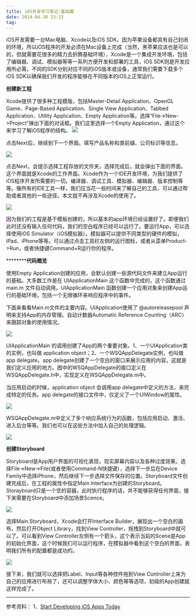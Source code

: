 ```yaml
---
title: iOS开发学习笔记:基础篇
date: 2014-04-30 23:15
tag: 
---
```


iOS开发需要一台Mac电脑、Xcode以及iOS SDK。因为苹果设备都具有自己封闭的环境，所以iOS程序的开发必须在Mac设备上完成（当然，黑苹果应该也是可以的，但就需要花很多的精力去折腾基础环境），Xcode是一个集成开发环境，包括了编辑器、调试、模拟器等等一系列方便开发和部署的工具，iOS SDK则是开发应用所必需，不同的SDK分别对应不同的iOS版本或设备，通常我们需要下载多个iOS SDK以确保我们开发的程序能够在不同版本的iOS上正常运行。

**创建新工程**

Xcode提供了很多种工程模版，包括Master-Detail Application、OpenGL Game、Page-Based Application、Single View Application、Tabbed Application、Utility Application、Empty Application等。选择“File->New->Project”弹出下面的对话框。我们这里选择一个Empty Application，通过这个来学习了解iOS程序的结构。
![](./20140430-ios-develop/302314062678451.png)

点击Next后，继续到下一个界面。填写产品名称和类前缀、公司标识等信息。

![](./20140430-ios-develop/302314277203140.png)


点击Next，会提示选择工程存放的文件夹，选择完成后，就会弹出下面的界面。这个界面就是Xcode的工作界面。Xcode作为一个IDE开发环境，为我们提供了iOS程序开发所需要的一切。编译器、调试工具、模拟器、编辑器、版本控制等等。像所有的IDE工具一样，我们应当花一些时间来了解自己的工具，可以通过帮助或者其他的一些途径。本文就不再涉及Xcode的使用了。

![](./20140430-ios-develop/302314428617466.png)

因为我们的工程是基于模板创建的，所以基本的app环境已经设置好了。即便我们此时还没有输入任何代码，我们的空白程序已经可以运行了。要运行App，可以选择使用iOS Simulator（iOS模拟器）。模拟器可以提供不同类型的硬件的模拟，iPad、iPhone等等。可以通过点击工具栏左侧的运行图标，或者从菜单Product->Run，或者快捷键Command+R运行你的程序。

**********代码概览**

使用Empty Application创建的应用，会默认创建一些源代码文件来建立App运行的基础。大多数工作是在 UIApplicationMain 这个函数中完成的，这个函数通过 main.m 文件自动调用。UIApplicationMain 函数创建一个应用对象来创建App运行的基础环境，包括一个无限循环来响应程序中的事件。


下面来看看Main.m文件的主要内容。UIApplication使用了 @autoreleasepool 声明来支持App的内存管理。自动计数器Automatic Reference Counting（ARC）来跟踪对象的使用情况。


![](./20140430-ios-develop/011431177525581.png)

UIApplicationMain 的调用创建了App的两个重要对象。1、一个UIApplication类的实例，也叫做 application object；2、一个WSQAppDelegate实例，也叫做app delegate。app delegate创建了一个空白的窗口来展示应用的内容，这就是我们定义应用的地方。图中的WSQAppDelegate的接口定义在 WSQAppDelegate.h中，实现定义在WSQAppDelegate.m中。

当应用启动的时候，application object 会调用app delegate中定义的方法，来完成特定的任务。app delegate的接口文件中，仅定义了一个UIWindow的属性。

![](./20140430-ios-develop/011431473302918.png)


WSQAppDelegate.m中定义了多个响应系统行为的函数，包括应用启动、激活、进入后台等等。我们也可以在这些方法中加入自己的处理逻辑。


![](./20140430-ios-develop/011432149861167.png)

**创建Storyboard**

Storyboard是App用户界面的可视化表现，现实屏幕内容以及各种过度效果。选择File->New->File(或者使用Command-N快捷键），选择下一步后在Device Family中选择iPhone，然后继续下一步选择文件保存的位置。Storyboard文件创建完成后，在工程的属性中指定Main Interface为创建的Storyboard。Storayboard只是一个空的容器，此时执行程序的话，并不能够获得任何界面，接下来需要在Storyboard中添加场景Scence。


![](./20140430-ios-develop/011432326425993.png)

选择Main.Storyboard，Xcode会打开Interface Builder，展现出一个空白的画布。然后打开Object Library，找到View Controller，拖拽到Storyboard中就可以了。可以看到View Controller左侧有一个箭头，这个表示当前的Scene是App的初始化界面，这个时候我们可以运行程序，在模拟器中看到这个空白的界面，表明我们所有的配置都是成功的。


![](./20140430-ios-develop/011432457364961.png)

接下来，我们就可以选择把Label、Input等各种控件拖到View Controller上来为自己的应用进行布局了，还可以调整字体大小、颜色等等选项，初级的App创建就这样完成了。
****


参考资料：
1、[Start Developing iOS Apps Today](https://developer.apple.com/library/iOS/referencelibrary/GettingStarted/RoadMapiOS/FirstTutorial.html#//apple_ref/doc/uid/TP40011343-CH3-SW1)













